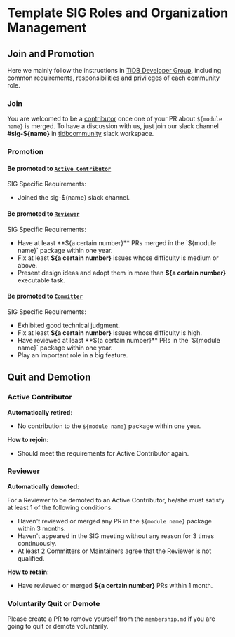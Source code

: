 # Template SIG Roles and Organization Management

<!--
Outline the organism specific to this SIG, as well as those that differ from [SIG Governance](sig-governance.md)
-->

## Join and Promotion

Here we mainly follow the instructions in [TiDB Developer Group](../../architecture/README.md#tidb-developer-group), including common requirements, responsibilities and privileges of each community role.

### Join

You are welcomed to be a [contributor](../../architecture/README.md#contributor) once one of your PR about `${module name}` is merged.
To have a discussion with us, just join our slack channel **#sig-${name}** in [tidbcommunity](https://pingcap.com/tidbslack) slack workspace.

### Promotion

#### Be promoted to [`Active Contributor`](../../architecture/README.md#active-contributor)

SIG Specific Requirements:

* Joined the sig-${name} slack channel.

#### Be promoted to [`Reviewer`](../../architecture/README.md#reviewer)

SIG Specific Requirements:

* Have at least **${a certain number}** PRs merged in the `${module name}` package within one year.
* Fix at least **${a certain number}** issues whose difficulty is medium or above.
* Present design ideas and adopt them in more than **${a certain number}** executable task.


#### Be promoted to [`Committer`](../../architecture/README.md#committer)

SIG Specific Requirements:

* Exhibited good technical judgment.
* Fix at least **${a certain number}** issues whose difficulty is high.
* Have reviewed at least **${a certain number}** PRs in the `${module name}` package within one year.
* Play an important role in a big feature.

## Quit and Demotion

### Active Contributor

**Automatically retired**:

* No contribution to the `${module name}` package within one year.

**How to rejoin**:

* Should meet the requirements for Active Contributor again.

### Reviewer

**Automatically demoted**:

For a Reviewer to be demoted to an Active Contributor, he/she must satisfy at
least 1 of the following conditions:

* Haven't reviewed or merged any PR in the `${module name}` package within 3 months.
* Haven't appeared in the SIG meeting without any reason for 3 times continuously.
* At least 2 Committers or Maintainers agree that the Reviewer is not qualified.

**How to retain**:

* Have reviewed or merged  **${a certain number}** PRs within 1 month.

### Voluntarily Quit or Demote

Please create a PR to remove yourself from the `membership.md` if you are
going to quit or demote voluntarily.
